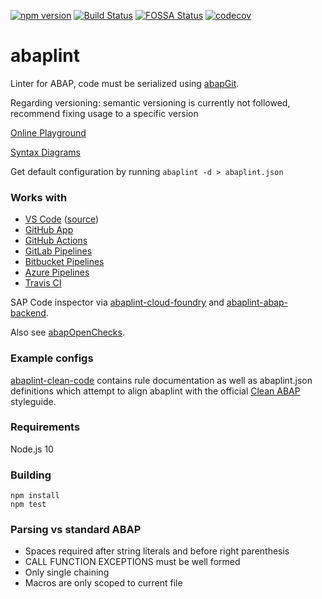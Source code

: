 [![npm version](https://badge.fury.io/js/abaplint.svg)](https://badge.fury.io/js/abaplint)
[![Build Status](https://github.com/abaplint/abaplint/workflows/Main/badge.svg)](https://github.com/abaplint/abaplint/actions)
[![FOSSA Status](https://app.fossa.io/api/projects/git%2Bgithub.com%2Fabaplint%2Fabaplint.svg?type=shield)](https://app.fossa.io/projects/git%2Bgithub.com%2Fabaplint%2Fabaplint?ref=badge_shield)
[![codecov](https://codecov.io/gh/abaplint/abaplint/branch/master/graph/badge.svg)](https://codecov.io/gh/abaplint/abaplint)

# abaplint

Linter for ABAP, code must be serialized using [abapGit](https://github.com/larshp/abapGit).

Regarding versioning: semantic versioning is currently not followed, recommend fixing usage to a specific version

[Online Playground](https://playground.abaplint.org)

[Syntax Diagrams](https://syntax.abaplint.org)

Get default configuration by running `abaplint -d > abaplint.json`

### Works with
* [VS Code](https://marketplace.visualstudio.com/items?itemName=larshp.vscode-abaplint) ([source](https://github.com/abaplint/vscode-abaplint))
* [GitHub App](https://github.com/apps/abaplint)
* [GitHub Actions](https://github.com/abaplint/actions-abaplint)
* [GitLab Pipelines](https://gitlab.com/sbu-absw/abaplint-example)
* [Bitbucket Pipelines](https://bitbucket.org/larshp/abaplint_pipeline)
* [Azure Pipelines](https://github.com/abaplint/azure-devops-example)
* [Travis CI](https://blogs.sap.com/2018/12/25/automatic-checking-of-your-abap-code-in-githubgitlab-with-ci-and-abaplint/)

SAP Code inspector via [abaplint-cloud-foundry](https://github.com/abaplint/abaplint-cloud-foundry) and [abaplint-abap-backend](https://github.com/abaplint/abaplint-abap-backend).

Also see [abapOpenChecks](https://github.com/larshp/abapOpenChecks).

### Example configs

[abaplint-clean-code](https://github.com/FreHu/abaplint-clean-code) contains rule documentation as well as abaplint.json definitions which attempt to align abaplint with the official [Clean ABAP](https://github.com/SAP/styleguides/blob/master/clean-abap/CleanABAP.md) styleguide.

### Requirements
Node.js 10

### Building
```
npm install
npm test
```

### Parsing vs standard ABAP
* Spaces required after string literals and before right parenthesis
* CALL FUNCTION EXCEPTIONS must be well formed
* Only single chaining
* Macros are only scoped to current file
